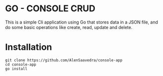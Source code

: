 # GO - CONSOLE CRUD

This is a simple Cli application using Go that stores data in a JSON file, and do some basic operations like create, read, update and delete.

# Installation

```
git clone https://github.com/AlenSaavedra/console-app
cd console-app
go install
